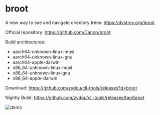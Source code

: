 # broot

A new way to see and navigate directory trees: https://dystroy.org/broot

Official repository: https://github.com/Canop/broot

Build architectures:

- aarch64-unknown-linux-musl
- aarch64-unknown-linux-gnu
- aarch64-apple-darwin
- x86_64-unknown-linux-musl
- x86_64-unknown-linux-gnu
- x86_64-apple-darwin

Download: https://github.com/zydou/cli-tools/releases?q=broot

Nightly Build: https://github.com/zydou/cli-tools/releases/tag/broot

![demo](https://raw.githubusercontent.com/Canop/broot/1b552557546e1a431eab193748c88b6a1b9006aa/website/docs/img/20230930-overview.png)
